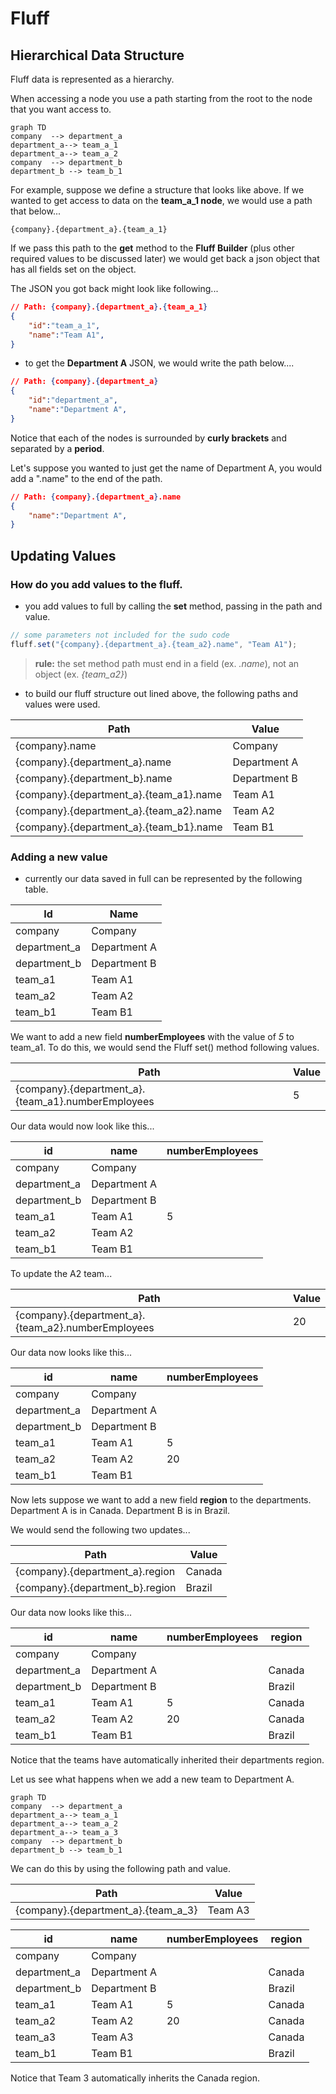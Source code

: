 # Fluff

## Hierarchical Data Structure

Fluff data is represented as a hierarchy.

When accessing a node you use a path starting from the root to the node that you want access to.

```mermaid
graph TD
company  --> department_a
department_a--> team_a_1
department_a--> team_a_2
company  --> department_b
department_b --> team_b_1
```

For example, suppose we define a structure that looks like above. If we wanted to get access to data on the **team_a_1 node**, we would use a path that below...

```
{company}.{department_a}.{team_a_1}
```
If we pass this path to the **get** method to the **Fluff Builder** (plus other required values to be discussed later) we would get back a json object that has all fields set on the object. 

The JSON you got back might look like following...

  ```json
 // Path: {company}.{department_a}.{team_a_1}
  {
	  "id":"team_a_1",
	  "name":"Team A1",
  }
  ```
  - to get the **Department A** JSON, we would write the path below....
  ```json
 // Path: {company}.{department_a}
  {
	  "id":"department_a",
	  "name":"Department A",
  }
  ```

Notice that each of the nodes is surrounded by **curly brackets** and separated by a **period**.

Let's suppose you wanted to just get the name of Department A, you would add a ".name" to the end of the path.

  ```json
 // Path: {company}.{department_a}.name
  {
	  "name":"Department A",
  }
  ```

## Updating Values
### How do you add values to the fluff.
- you add values to full by calling the **set** method, passing in the path and value.
```javascript
// some parameters not included for the sudo code
fluff.set("{company}.{department_a}.{team_a2}.name", "Team A1");
```
> **rule:** the set method path must end in a field (ex. *.name*), not an object (ex.  *{team_a2}*)

- to build our fluff structure out lined above, the following paths and values were used.

 | Path | Value | 
 |-- | --| 
| {company}.name| Company |
|  {company}.{department_a}.name  | Department A |
|  {company}.{department_b}.name  | Department B |
|  {company}.{department_a}.{team_a1}.name | Team A1 |
|  {company}.{department_a}.{team_a2}.name | Team A2 |
|  {company}.{department_a}.{team_b1}.name | Team B1 |

### Adding a new value

- currently our data saved in full can be represented by the following table.

|  Id | Name| 
|-- | --|
| company | Company |
|  department_a  | Department A |
|  department_b  | Department B |
|  team_a1 | Team A1 |
|  team_a2 | Team A2 |
|  team_b1 | Team B1 |

We want to add a new field **numberEmployees** with the value of *5* to team_a1. To do this, we would send the Fluff set() method following values.

 | Path | Value | 
 |-- | --| 
|  {company}.{department_a}.{team_a1}.numberEmployees | 5 |


Our data would now look like this...

|  id | name| numberEmployees |
|-- | --| -- |
| company | Company |  |
|  department_a  | Department A |  |
|  department_b  | Department B |  |
|  team_a1 | Team A1 | 5 |
|  team_a2 | Team A2 |  |
|  team_b1 | Team B1 |  |

To update the A2 team...

 | Path | Value | 
 |-- | --| 
|  {company}.{department_a}.{team_a2}.numberEmployees | 20 |

Our data now looks like this...

|  id | name| numberEmployees |
|-- | --| -- |
| company | Company |  |
|  department_a  | Department A |  |
|  department_b  | Department B |  |
|  team_a1 | Team A1 | 5 |
|  team_a2 | Team A2 | 20 |
|  team_b1 | Team B1 |  |

Now lets suppose we want to add a new field **region** to the departments. Department A is in Canada. Department B is in Brazil.

We would send the following two updates...

 | Path | Value | 
 |-- | --| 
|  {company}.{department_a}.region | Canada |
|  {company}.{department_b}.region | Brazil |

Our data now looks like this...

|  id | name| numberEmployees | region
|-- | --| -- | -- |
| company | Company |  |  |
|  department_a  | Department A |  | Canada |
|  department_b  | Department B |  | Brazil |
|  team_a1 | Team A1 | 5 | Canada |
|  team_a2 | Team A2 | 20 | Canada |
|  team_b1 | Team B1 |  | Brazil |

Notice that the teams have automatically inherited their departments region.

Let us see what happens when we add a new team to Department A. 

```mermaid
graph TD
company  --> department_a
department_a--> team_a_1
department_a--> team_a_2
department_a--> team_a_3
company  --> department_b
department_b --> team_b_1
```


We can do this by using the following path and value.

 | Path | Value | 
 |-- | --| 
|  {company}.{department_a}.{team_a_3} | Team A3 |

|  id | name| numberEmployees | region
|-- | --| -- | -- |
| company | Company |  |  |
|  department_a  | Department A |  | Canada |
|  department_b  | Department B |  | Brazil |
|  team_a1 | Team A1 | 5 | Canada |
|  team_a2 | Team A2 | 20 | Canada |
|  team_a3 | Team A3 |  | Canada |
|  team_b1 | Team B1 |  | Brazil |

Notice that Team 3 automatically inherits the Canada region.